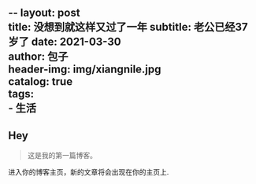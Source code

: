 --
layout:     post   				    
title:      没想到就这样又过了一年 
subtitle:   老公已经37岁了
date:       2021-03-30 				
author:     包子 					
header-img: img/xiangnile.jpg 	
catalog: true 					
tags:						
    - 生活
---

## Hey
>这是我的第一篇博客。

进入你的博客主页，新的文章将会出现在你的主页上.
